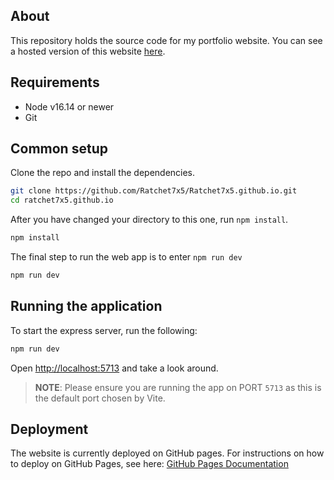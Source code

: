 ## About

This repository holds the source code for my portfolio website. You can see a hosted version of this website <a href="https://www.tarunr.com" target="_blank">here</a>.

## Requirements

* Node v16.14 or newer
* Git

## Common setup

Clone the repo and install the dependencies.

```bash
git clone https://github.com/Ratchet7x5/Ratchet7x5.github.io.git
cd ratchet7x5.github.io
```
After you have changed your directory to this one, run `npm install`.

```bash
npm install
```

The final step to run the web app is to enter `npm run dev`
```bash
npm run dev
```

## Running the application

To start the express server, run the following:

```bash
npm run dev
```

Open [http://localhost:5713](http://localhost:5713) and take a look around. 
> **NOTE**: Please ensure you are running the app on PORT `5713` as this is the default port chosen by Vite. 


## Deployment
The website is currently deployed on GitHub pages. For instructions on how to deploy on GitHub Pages, see here: [GitHub Pages Documentation](https://docs.github.com/en/pages)